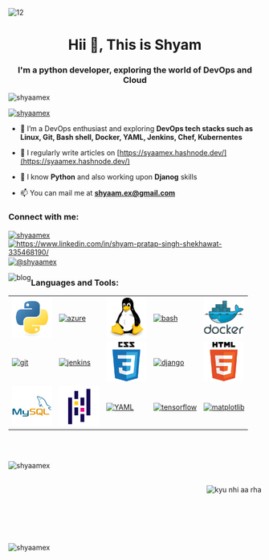 ![12](https://user-images.githubusercontent.com/115785301/214272647-7f9b9aad-fed6-4b90-9a5e-3ff3193e88c0.png)










<h1 align="center" >Hii 👋, This is Shyam</h1>
<h3 align="center">I'm a python developer, exploring the world of DevOps and Cloud </h3>

<!-- <img align="right" alt="Coding" width="400" src="https://camo.githubusercontent.com/5ddf73ad3a205111cf8c686f687fc216c2946a75005718c8da5b837ad9de78c9/68747470733a2f2f7468756d62732e6766796361742e636f6d2f4576696c4e657874446576696c666973682d736d616c6c2e676966"> -->

<p align="left"> <img src="https://komarev.com/ghpvc/?username=shyaamex&label=Profile%20views&color=0e75b6&style=flat" alt="shyaamex" /> </p>

<p align="left"> <a href="https://twitter.com/shyaamex" target="blank"><img src="https://img.shields.io/twitter/follow/shyaamex?logo=twitter&style=for-the-badge" alt="shyaamex" /></a> </p>

- 🌱 I’m a DevOps enthusiast and exploring **DevOps tech stacks such as Linux, Git, Bash shell, Docker, YAML, Jenkins, Chef, Kubernentes**

- 📝 I regularly write articles on [https://syaamex.hashnode.dev/](https://syaamex.hashnode.dev/)

- 💬 I know **Python** and also working upon **Djanog** skills

- 📫 You can mail me at  **shyaam.ex@gmail.com**

<h3 align="left">Connect with me:</h3>
<p align="left">
<a href="https://twitter.com/shyaamex" target="blank"><img align="center" src="https://raw.githubusercontent.com/rahuldkjain/github-profile-readme-generator/master/src/images/icons/Social/twitter.svg" alt="shyaamex" height="30" width="40" /></a>
<a href="https://linkedin.com/in/https://www.linkedin.com/in/shyam-pratap-singh-shekhawat-335468190/" target="blank"><img align="center" src="https://raw.githubusercontent.com/rahuldkjain/github-profile-readme-generator/master/src/images/icons/Social/linked-in-alt.svg" alt="https://www.linkedin.com/in/shyam-pratap-singh-shekhawat-335468190/" height="30" width="40" /></a>
<a href="https://hashnode.com/@shyaamex" target="blank"><img align="center" src="https://seeklogo.com/images/H/hashnode-logo-B114767E70-seeklogo.com.png" alt="@shyaamex" height="30" width="40" /></a>
</p>




<p><img align="left" src="https://syaamex.hashnode.dev/what-is-cloud-computing" alt="blog" /></p>







<h3 align="left">Languages and Tools:</h3>
<p align="left"> 
  <table>
    <tr>
      <td>
        <a href="https://www.python.org" target="_blank" rel="noreferrer"> <img src="https://raw.githubusercontent.com/devicons/devicon/master/icons/python/python-original.svg" alt="python" width="80" height="80"/> </a>
      </td>
      <td>
       <a href="https://azure.microsoft.com/en-in/" target="_blank" rel="noreferrer"> <img src="https://www.vectorlogo.zone/logos/microsoft_azure/microsoft_azure-icon.svg" alt="azure" width="80" height="80"/> </a> 
      </td>
      <td>
        <a href="https://www.linux.org/" target="_blank" rel="noreferrer"> <img src="https://raw.githubusercontent.com/devicons/devicon/master/icons/linux/linux-original.svg" alt="linux" width="80" height="80"/> </a>
      </td>
      <td>
        <a href="https://www.gnu.org/software/bash/" target="_blank" rel="noreferrer"> <img src="https://encrypted-tbn0.gstatic.com/images?q=tbn:ANd9GcQt5iGGIZHHvZBaHsZf_EqDc_Fyoy7mKOXoNoBWpRzzDtVWQS5r75LcY7GsvdEH5Hv3UG8&usqp=CAU" alt="bash" width="80" height="80"/> </a> 
      </td>
      <td>
        <a href="https://www.docker.com/" target="_blank" rel="noreferrer"> <img src="https://raw.githubusercontent.com/devicons/devicon/master/icons/docker/docker-original-wordmark.svg" alt="docker" width="80" height="80"/> </a> 
      </td>
    </tr>
    <tr>
      <td>
  <a href="https://git-scm.com/" target="_blank" rel="noreferrer"> <img src="https://www.vectorlogo.zone/logos/git-scm/git-scm-icon.svg" alt="git" width="80" height="80"/> </a> 
      </td>
      <td>
  <a href="https://www.jenkins.io/" target="_blank" rel="noreferrer"> <img src="https://upload.wikimedia.org/wikipedia/commons/thumb/e/e9/Jenkins_logo.svg/1200px-Jenkins_logo.svg.png" alt="jenkins" width="80" height="80"/> </a>
      </td>
      <td>
   <a href="https://www.w3schools.com/css/" target="_blank" rel="noreferrer"> <img src="https://raw.githubusercontent.com/devicons/devicon/master/icons/css3/css3-original-wordmark.svg" alt="css3" width="80" height="80"/> </a> 
      </td>
      <td>
  <a href="https://www.djangoproject.com/" target="_blank" rel="noreferrer"> <img src="https://cdn.worldvectorlogo.com/logos/django.svg" alt="django" width="80" height="80"/> </a>
      </td>
      <td>
  <a href="https://www.w3.org/html/" target="_blank" rel="noreferrer"> <img src="https://raw.githubusercontent.com/devicons/devicon/master/icons/html5/html5-original-wordmark.svg" alt="html5" width="80" height="80"/> </a>  
      </td>
    </tr>
    <tr>
      <td>
  <a href="https://www.mysql.com/" target="_blank" rel="noreferrer"> <img src="https://raw.githubusercontent.com/devicons/devicon/master/icons/mysql/mysql-original-wordmark.svg" alt="mysql" width="80" height="80"/> </a> 
      </td>
      <td>
  <a href="https://pandas.pydata.org/" target="_blank" rel="noreferrer"> <img src="https://raw.githubusercontent.com/devicons/devicon/2ae2a900d2f041da66e950e4d48052658d850630/icons/pandas/pandas-original.svg" alt="pandas" width="80" height="80"/> </a> 
      </td>
      <td>
  <a href="https://en.wikipedia.org/wiki/YAML" target="_blank" rel="noreferrer"> <img src="https://user-images.githubusercontent.com/115785301/213389512-f32778bf-159a-403c-99ca-7fd3b43b68c0.png" alt="YAML" width="80" height="80"/> </a> 
      </td>
      <td>
  <a href="https://www.tensorflow.org" target="_blank" rel="noreferrer"> <img src="https://www.vectorlogo.zone/logos/tensorflow/tensorflow-icon.svg" alt="tensorflow" width="80" height="80"/> </a> 
      </td>
      <td>
  <a href="https://matplotlib.org/" target="_blank" rel="noreferrer"> <img src="https://seeklogo.com/images/M/matplotlib-logo-7676870AC0-seeklogo.com.png" alt="matplotlib" width="80" height="80"/> </a> 
      </td>
    </tr>
    </table>
</p>
<br>

<br>
<p><img align="left" src="https://github-readme-stats.vercel.app/api/top-langs?username=shyaamex&show_icons=true&locale=en&layout=compact" alt="shyaamex" /></p>
<br>
<br>
<p>&nbsp;<img align="right" src="https://github-readme-stats.vercel.app/api?username=shyaamex&show_icons=true&locale=en" alt= "kyu nhi aa rha"/></p>
<br>
<br>
<br>
<br>
<p><img align="center" src="https://github-readme-streak-stats.herokuapp.com/?user=shyaamex&" alt="shyaamex" /></p>
